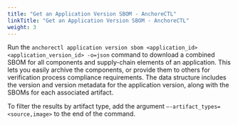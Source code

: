 ```yaml
---
title: "Get an Application Version SBOM - AnchoreCTL"
linkTitle: "Get an Application Version SBOM - AnchoreCTL"
weight: 3
---
```


Run the `anchorectl application version sbom <application_id> <application_version_id> -o=json` command to download a combined SBOM for all components and supply-chain elements of an application. This lets you easily archive the components, or provide them to others for verification process compliance requirements. The data structure includes the version and version metadata for the application version, along with the SBOMs for each associated artifact.

To filter the results by artifact type, add the argument `–-artifact_types=<source,image>` to the end of the command.
